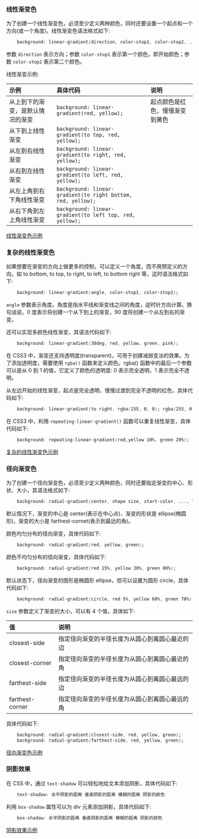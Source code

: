 
### 线性渐变色

为了创建一个线性渐变色，必须至少定义两种颜色，同时还要设置一个起点和一个方向(或一个角度)。线性渐变色语法格式如下:
```css
    background: linear-gradient(direction, color-stop1, color-stop2, ...);
```
参数 `direction` 表示方向；参数 `color-stop1` 表示第一个颜色，即开始颜色；参数 `color-stop2` 表示第二个颜色。

线性渐变示例:

|  示例  | 具体代码 | 说明 |
|:-------|:--------|:----|
| 从上到下的渐变，是默认情况的渐变 | `background: linear-gradient(red, yellow);` | 起点颜色是红色，慢慢渐变到黄色 |
| 从下到上线性渐变 | `background: linear-gradient(to top, red, yellow);` | |
| 从左到右线性渐变 | `background: linear-gradient(to right, red, yellow);` | |
| 从右到左线性渐变 | `background: linear-gradient(to left, red, yellow);` | |
| 从左上角到右下角线性渐变 | `background: linear-gradient(to right bottom, red, yellow);` | |
| 从右下角到左上角线性渐变 | `background: linear-gradient(to left top, red, yellow);` | |

[线性渐变色示例](t/02_linear_gradient.html)


### 复杂的线性渐变色

如果想要在渐变的方向上做更多的控制，可以定义一个角度，而不用预定义的方向，如 to bottom, to top, to right, to left, to bottom right 等，这时语法格式如下:
```css
    background: linear-gradient(angle, color-stop1, color-stop2);
```
`angle` 参数表示角度。角度是指水平线和渐变线之间的角度，逆时针方向计算。换句话说，0 度表示将创建一个从下到上的渐变，90 度将创建一个从左到右的渐变。

还可以实现多颜色线性渐变，其语法代码如下:
```css
    background: linear-gradient(30deg, red, yellow, green, pink);
```
在 CSS3 中，渐变还支持透明度(transparent)，可用于创建减弱变淡的效果。为了添加透明度，需要使用 `rgba()` 函数来定义颜色。rgba() 函数中的最后一个参数可以是从 0 到 1 的值，它定义了颜色的透明度: 0 表示完全透明，1 表示完全不透明。

从左边开始的线性渐变，起点是完全透明，慢慢过渡到完全不透明的红色，具体代码如下:
```css
    background: linear-gradient(to right, rgba(255, 0, 0); rgba(255, 0, 0, 1));
```

在 CSS3 中，利用 `repeating-linear-gradient()` 函数可以重复线性渐变，具体代码如下:
```css
    background: repeating-linear-gradient(red,yellow 10%, green 20%);
```

[复杂的线性渐变色示例](t/02_linear_gradient_complex.html)


### 径向渐变色

为了创建一个径向渐变色，必须至少定义两种颜色，同时还要指定渐变的中心、形状、大小，其语法格式如下:
```css
    background: radial-gradient(center, shape size, start-color, ..., last-color);
```
默认情况下，渐变的中心是 center(表示在中心点)、渐变的形状是 ellipse(椭圆形)，渐变的大小是 farthest-cornet(表示到最远的角)。

颜色均匀分布的径向渐变，具体代码如下:
```css
    background: radial-gradient(red, yellow, green);
```

颜色不均匀分布的径向渐变，具体代码如下:
```css
    background: radial-gradient(red 15%, yellow 30%, green 80%);
```

默认状态下，径向渐变的图形是椭圆形 ellipse，但可以设置为圆形 circle，具体代码如下:
```css
    background: radial-gradient(circle, red 5%, yellow 60%, green 70%);
```

`size` 参数定义了渐变的大小，可以有 4 个值，具体如下:

|       值       | 说明 |
|:---------------|:-----|
| closest-side   | 指定径向渐变的半径长度为从圆心到离圆心最近的边 |
| closest-corner | 指定径向渐变的半径长度为从圆心到离圆心最近的角 |
| farthest-side  | 指定径向渐变的半径长度为从圆心到离圆心最远的边 |
| farthest-corner| 指定径向渐变的半径长度为从圆心到离圆心最远的角 | 

具体代码如下:
```css
    background: radial-gradient(closest-side, red, yellow, green);
    background: radial-gradient(farthest-side, red, yellow, green);
```

[径向渐变色示例](t/02_radial_gradient.html)


### 阴影效果

在 CSS 中，通过 `text-shadow` 可以轻松地给文本添加阴影，具体代码如下:
```css
    text-shadow: 水平阴影的距离 垂直阴影的距离 模糊的距离 阴影的颜色
```

利用 `box-shadow` 属性可以为 div 元素添加阴影，具体代码如下:
```css
    box-shadow: 水平阴影的距离 垂直阴影的距离 模糊的距离 阴影的颜色
```

[阴影效果示例](t/02_shadow.html)
